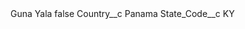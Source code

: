 <?xml version="1.0" encoding="UTF-8"?>
<CustomMetadata xmlns="http://soap.sforce.com/2006/04/metadata" xmlns:xsi="http://www.w3.org/2001/XMLSchema-instance" xmlns:xsd="http://www.w3.org/2001/XMLSchema">
    <label>Guna Yala</label>
    <protected>false</protected>
    <values>
        <field>Country__c</field>
        <value xsi:type="xsd:string">Panama</value>
    </values>
    <values>
        <field>State_Code__c</field>
        <value xsi:type="xsd:string">KY</value>
    </values>
</CustomMetadata>
